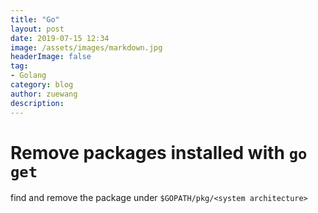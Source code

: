 ```yaml
---
title: "Go"
layout: post
date: 2019-07-15 12:34
image: /assets/images/markdown.jpg
headerImage: false
tag:
- Golang
category: blog
author: zuewang
description: 
---
```


# Remove packages installed with `go get`

find and remove the package under `$GOPATH/pkg/<system architecture>`